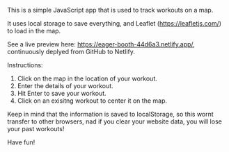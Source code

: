 This is a simple JavaScript app that is used to track workouts on a map.

It uses local storage to save everything, and Leaflet (https://leafletjs.com/) to load in the map.

See a live preview here: https://eager-booth-44d6a3.netlify.app/, continuously deplyed from GitHub to Netlify.

Instructions:

<ol>
<li>Click on the map in the location of your workout.</li>
<li>Enter the details of your workout.</li>
<li>Hit Enter to save your workout.</li>
<li>Click on an exisitng workout to center it on the map.</li>
</ol>

Keep in mind that the information is saved to localStorage, so this wornt transfer to other browsers, nad if you clear your website data, you will lose your past workouts!

Have fun!
